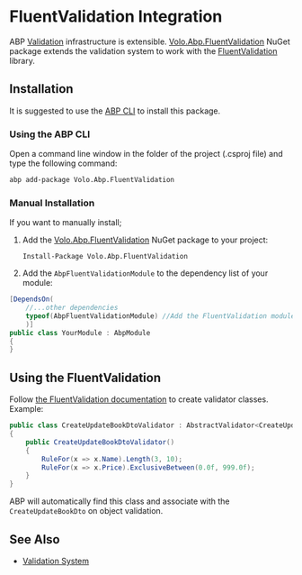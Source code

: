 # FluentValidation Integration

ABP [Validation](./validation.md) infrastructure is extensible. [Volo.Abp.FluentValidation](https://www.nuget.org/packages/Volo.Abp.FluentValidation) NuGet package extends the validation system to work with the [FluentValidation](https://fluentvalidation.net/) library.

## Installation

It is suggested to use the [ABP CLI](../../cli) to install this package.

### Using the ABP CLI

Open a command line window in the folder of the project (.csproj file) and type the following command:

````bash
abp add-package Volo.Abp.FluentValidation
````

### Manual Installation

If you want to manually install;

1. Add the [Volo.Abp.FluentValidation](https://www.nuget.org/packages/Volo.Abp.FluentValidation) NuGet package to your project:

   ````
   Install-Package Volo.Abp.FluentValidation
   ````

2.  Add the `AbpFluentValidationModule` to the dependency list of your module:

````csharp
[DependsOn(
    //...other dependencies
    typeof(AbpFluentValidationModule) //Add the FluentValidation module
    )]
public class YourModule : AbpModule
{
}
````

## Using the FluentValidation

Follow [the FluentValidation documentation](https://fluentvalidation.net/) to create validator classes.  Example:

````csharp
public class CreateUpdateBookDtoValidator : AbstractValidator<CreateUpdateBookDto>
{
    public CreateUpdateBookDtoValidator()
    {
        RuleFor(x => x.Name).Length(3, 10);
        RuleFor(x => x.Price).ExclusiveBetween(0.0f, 999.0f);
    }
}
````

ABP will automatically find this class and associate with the `CreateUpdateBookDto` on object validation.

## See Also

* [Validation System](./validation.md)